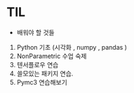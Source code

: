 # TIL

* 배워야 할 것들

1. Python 기초 (시각화 , numpy , pandas )
2. NonParametric 수업 숙제
3. 텐서플로우 연습
4. 쓸모있는 패키지 연습.
5. Pymc3 연습해보기
